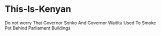 # This-Is-Kenyan
Do not worry
That Governor Sonko And Governor Waititu Used   To Smoke Pot Behind Parliament Buildings
